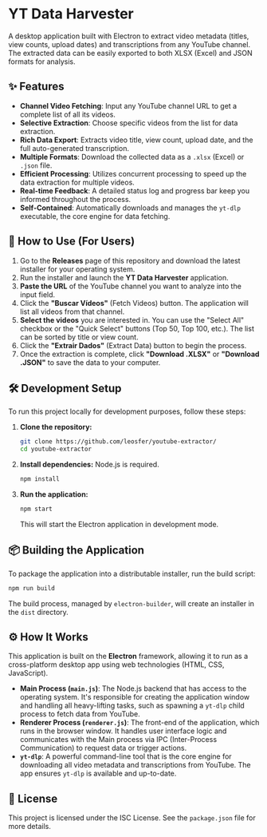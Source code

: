 # YT Data Harvester

A desktop application built with Electron to extract video metadata (titles, view counts, upload dates) and transcriptions from any YouTube channel. The extracted data can be easily exported to both XLSX (Excel) and JSON formats for analysis.

## ✨ Features

-   **Channel Video Fetching**: Input any YouTube channel URL to get a complete list of all its videos.
-   **Selective Extraction**: Choose specific videos from the list for data extraction.
-   **Rich Data Export**: Extracts video title, view count, upload date, and the full auto-generated transcription.
-   **Multiple Formats**: Download the collected data as a `.xlsx` (Excel) or `.json` file.
-   **Efficient Processing**: Utilizes concurrent processing to speed up the data extraction for multiple videos.
-   **Real-time Feedback**: A detailed status log and progress bar keep you informed throughout the process.
-   **Self-Contained**: Automatically downloads and manages the `yt-dlp` executable, the core engine for data fetching.

## 🚀 How to Use (For Users)

1.  Go to the **Releases** page of this repository and download the latest installer for your operating system.
2.  Run the installer and launch the **YT Data Harvester** application.
3.  **Paste the URL** of the YouTube channel you want to analyze into the input field.
4.  Click the **"Buscar Vídeos"** (Fetch Videos) button. The application will list all videos from that channel.
5.  **Select the videos** you are interested in. You can use the "Select All" checkbox or the "Quick Select" buttons (Top 50, Top 100, etc.). The list can be sorted by title or view count.
6.  Click the **"Extrair Dados"** (Extract Data) button to begin the process.
7.  Once the extraction is complete, click **"Download .XLSX"** or **"Download .JSON"** to save the data to your computer.

## 🛠️ Development Setup

To run this project locally for development purposes, follow these steps:

1.  **Clone the repository:**
    ```bash
    git clone https://github.com/leosfer/youtube-extractor/
    cd youtube-extractor
    ```

2.  **Install dependencies:**
    Node.js is required.
    ```bash
    npm install
    ```

3.  **Run the application:**
    ```bash
    npm start
    ```
    This will start the Electron application in development mode.

## 📦 Building the Application

To package the application into a distributable installer, run the build script:

```bash
npm run build
```

The build process, managed by `electron-builder`, will create an installer in the `dist` directory.

## ⚙️ How It Works

This application is built on the **Electron** framework, allowing it to run as a cross-platform desktop app using web technologies (HTML, CSS, JavaScript).

-   **Main Process (`main.js`)**: The Node.js backend that has access to the operating system. It's responsible for creating the application window and handling all heavy-lifting tasks, such as spawning a `yt-dlp` child process to fetch data from YouTube.
-   **Renderer Process (`renderer.js`)**: The front-end of the application, which runs in the browser window. It handles user interface logic and communicates with the Main process via IPC (Inter-Process Communication) to request data or trigger actions.
-   **`yt-dlp`**: A powerful command-line tool that is the core engine for downloading all video metadata and transcriptions from YouTube. The app ensures `yt-dlp` is available and up-to-date.

## 📄 License

This project is licensed under the ISC License. See the `package.json` file for more details.
